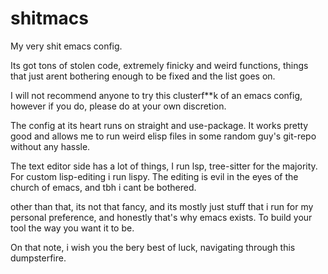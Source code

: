 # shitmacs

My very shit emacs config. 

Its got tons of stolen code, extremely finicky and weird functions, things that just arent bothering enough to be fixed and the list goes on.

I will not recommend anyone to try this clusterf**k of an emacs config, however if you do, please do at your own discretion.

The config at its heart runs on straight and use-package. It works pretty good and allows me to run weird elisp files in some random guy's git-repo without any hassle.

The text editor side has a lot of things, I run lsp, tree-sitter for the majority. For custom lisp-editing i run lispy. The editing is evil in the eyes of the church of emacs, and tbh i cant be bothered. 

other than that, its not that fancy, and its mostly just stuff that i run for my personal preference, and honestly that's why emacs exists. To build your tool the way you want it to be. 

On that note, i wish you the bery best of luck, navigating through this dumpsterfire.
